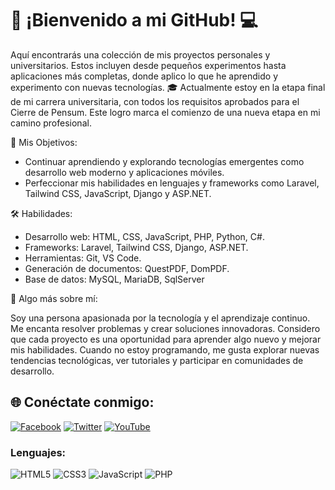 # 👋 ¡Bienvenido a mi GitHub! 💻

Aquí encontrarás una colección de mis proyectos personales y universitarios. Estos incluyen desde pequeños experimentos hasta aplicaciones más completas, donde aplico lo que he aprendido y experimento con nuevas tecnologías.
🎓 Actualmente estoy en la etapa final de mi carrera universitaria, con todos los requisitos aprobados para el Cierre de Pensum. Este logro marca el comienzo de una nueva etapa en mi camino profesional.

🚀 Mis Objetivos:

* Continuar aprendiendo y explorando tecnologías emergentes como desarrollo web moderno y aplicaciones móviles.
* Perfeccionar mis habilidades en lenguajes y frameworks como Laravel, Tailwind CSS, JavaScript, Django y ASP.NET.

🛠️ Habilidades:

* Desarrollo web: HTML, CSS, JavaScript, PHP, Python, C#.
* Frameworks: Laravel, Tailwind CSS, Django, ASP.NET.
* Herramientas: Git, VS Code.
* Generación de documentos: QuestPDF, DomPDF.
* Base de datos: MySQL, MariaDB, SqlServer

🌟 Algo más sobre mí:

Soy una persona apasionada por la tecnología y el aprendizaje continuo. Me encanta resolver problemas y crear soluciones innovadoras. Considero que cada proyecto es una oportunidad para aprender algo nuevo y mejorar mis habilidades.
Cuando no estoy programando, me gusta explorar nuevas tendencias tecnológicas, ver tutoriales y participar en comunidades de desarrollo.


## 🌐 Conéctate conmigo:
[![Facebook](https://img.shields.io/badge/Facebook-1877F2?style=for-the-badge&logo=facebook&logoColor=white)](https://www.facebook.com/profile.php?id=100075860742408)
[![Twitter](https://img.shields.io/badge/Twitter-1DA1F2?style=for-the-badge&logo=twitter&logoColor=white)](https://twitter.com/Josbotzoc30)
[![YouTube](https://img.shields.io/badge/YouTube-FF0000?style=for-the-badge&logo=youtube&logoColor=white)](https://youtube.com/@josebotzoc230?si=hZUi3p1OCvc-NcVt)


### Lenguajes:
![HTML5](https://img.shields.io/badge/HTML5-E34F26?style=for-the-badge&logo=html5&logoColor=white)
![CSS3](https://img.shields.io/badge/CSS3-1572B6?style=for-the-badge&logo=css3&logoColor=white)
![JavaScript](https://img.shields.io/badge/JavaScript-F7DF1E?style=for-the-badge&logo=javascript&logoColor=black)
![PHP](https://img.shields.io/badge/PHP-777BB4?style=for-the-badge&logo=php&logoColor=white)
